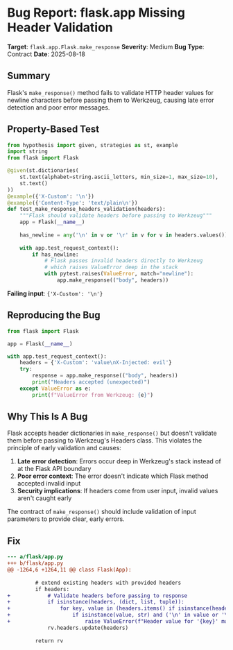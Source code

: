 # Bug Report: flask.app Missing Header Validation

**Target**: `flask.app.Flask.make_response`
**Severity**: Medium
**Bug Type**: Contract
**Date**: 2025-08-18

## Summary

Flask's `make_response()` method fails to validate HTTP header values for newline characters before passing them to Werkzeug, causing late error detection and poor error messages.

## Property-Based Test

```python
from hypothesis import given, strategies as st, example
import string
from flask import Flask

@given(st.dictionaries(
    st.text(alphabet=string.ascii_letters, min_size=1, max_size=10),
    st.text()
))
@example({'X-Custom': '\n'})
@example({'Content-Type': 'text/plain\n'})
def test_make_response_headers_validation(headers):
    """Flask should validate headers before passing to Werkzeug"""
    app = Flask(__name__)
    
    has_newline = any('\n' in v or '\r' in v for v in headers.values())
    
    with app.test_request_context():
        if has_newline:
            # Flask passes invalid headers directly to Werkzeug
            # which raises ValueError deep in the stack
            with pytest.raises(ValueError, match="newline"):
                app.make_response(("body", headers))
```

**Failing input**: `{'X-Custom': '\n'}`

## Reproducing the Bug

```python
from flask import Flask

app = Flask(__name__)

with app.test_request_context():
    headers = {'X-Custom': 'value\nX-Injected: evil'}
    try:
        response = app.make_response(("body", headers))
        print("Headers accepted (unexpected)")
    except ValueError as e:
        print(f"ValueError from Werkzeug: {e}")
```

## Why This Is A Bug

Flask accepts header dictionaries in `make_response()` but doesn't validate them before passing to Werkzeug's Headers class. This violates the principle of early validation and causes:

1. **Late error detection**: Errors occur deep in Werkzeug's stack instead of at the Flask API boundary
2. **Poor error context**: The error doesn't indicate which Flask method accepted invalid input
3. **Security implications**: If headers come from user input, invalid values aren't caught early

The contract of `make_response()` should include validation of input parameters to provide clear, early errors.

## Fix

```diff
--- a/flask/app.py
+++ b/flask/app.py
@@ -1264,6 +1264,11 @@ class Flask(App):
 
         # extend existing headers with provided headers
         if headers:
+            # Validate headers before passing to response
+            if isinstance(headers, (dict, list, tuple)):
+                for key, value in (headers.items() if isinstance(headers, dict) else headers):
+                    if isinstance(value, str) and ('\n' in value or '\r' in value):
+                        raise ValueError(f"Header value for '{key}' must not contain newline characters")
             rv.headers.update(headers)
 
         return rv
```
